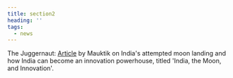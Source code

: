 ```yaml
---
title: section2
heading: ''
tags:
  - news
---
```

The Juggernaut: [Article](https://thejuggernaut.com/article?id=O0FiGDeyqBSMN7jcZcxm5) by Mauktik on India's attempted moon landing and how India can become an innovation powerhouse, titled 'India, the Moon, and Innovation'.
